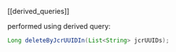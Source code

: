 [[derived_queries]]

performed using derived query:

```java
Long deleteByJcrUUIDIn(List<String> jcrUUIDs);
```
